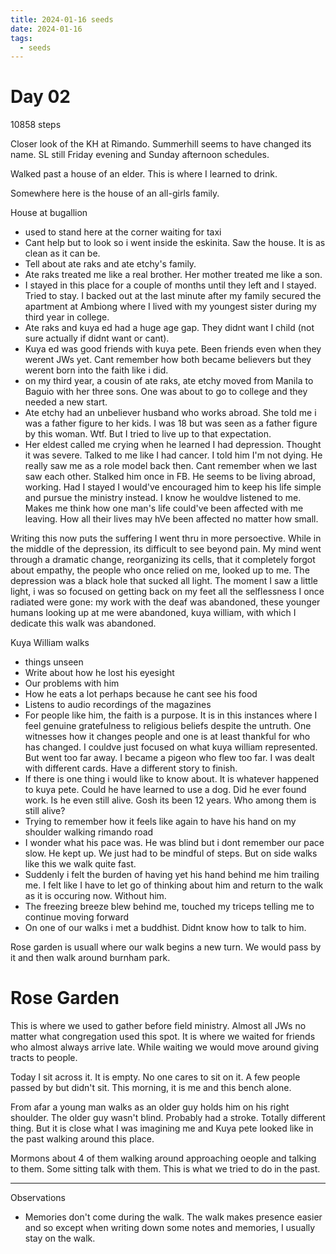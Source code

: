 ```yaml
---
title: 2024-01-16 seeds
date: 2024-01-16
tags:
  - seeds
---
```

# Day 02

10858 steps

Closer look of the KH at Rimando.
Summerhill seems to have changed its name.
SL still Friday evening and Sunday afternoon schedules.

Walked past a house of an elder. This is where I learned to drink.

Somewhere here is the house of an all-girls family.

House at bugallion
- used to stand here at the corner waiting for taxi
- Cant help but to look so i went inside the eskinita. Saw the house. It is as clean as it can be.
- Tell about ate raks and ate etchy's family.
- Ate raks treated me like a real brother. Her mother treated me like a son.
- I stayed in this place for a couple of months until they left and I stayed. Tried to stay. I backed out at the last minute after my family secured the apartment at Ambiong where I lived with my youngest sister during my third year in college.
- Ate raks and kuya ed had a huge age gap. They didnt want I child (not sure actually if didnt want or cant).
- Kuya ed was good friends with kuya pete. Been friends even when they werent JWs yet. Cant remember how both became believers but they werent born into the faith like i did.
- on my third year, a cousin of ate raks, ate etchy moved from Manila to Baguio with her three sons. One was about to go to college and they needed a new start.
- Ate etchy had an unbeliever husband who works abroad. She told me i was a father figure to her kids. I was 18 but was seen as a father figure by this woman. Wtf. But I tried to live up to that expectation.
- Her eldest called me crying when he learned I had depression. Thought it was severe. Talked to me like I had cancer. I told him I'm not dying. He really saw me as a role model back then. Cant remember when we last saw each other. Stalked him once in FB. He seems to be living abroad, working. Had I stayed I would've encouraged him to keep his life simple and pursue the ministry instead. I know he wouldve listened to me. Makes me think how one man's life could've been affected with me leaving. How all their lives may hVe been affected no matter how small.

Writing this now puts the suffering I went thru in more persoective. While in the middle of the depression, its difficult to see beyond pain. My mind went through a dramatic change, reorganizing its cells, that it completely forgot about empathy, the people who once relied on me, looked up to me. The depression was a black hole that sucked all light. The moment I saw a little light, i was so focused on getting back on my feet all the selflessness I once radiated were gone: my work with the deaf was abandoned, these younger humans looking up at me were abandoned, kuya william, with which I dedicate this walk was abandoned.

Kuya William walks
- things unseen
- Write about how he lost his eyesight
- Our problems with him
- How he eats a lot perhaps because he cant see his food
- Listens to audio recordings of the magazines
- For people like him, the faith is a purpose. It is in this instances where I feel genuine gratefulness to religious beliefs despite the untruth. One witnesses how it changes people and one is at least thankful for who has changed. I couldve just focused on what kuya william represented. But went too far away. I became a pigeon who flew too far. I was dealt with different cards. Have a different story to finish.
- If there is one thing i would like to know about. It is whatever happened to kuya pete. Could he have learned to use a dog. Did he ever found work. Is he even still alive. Gosh its been 12 years. Who among them is still alive?
- Trying to remember how it feels like again to have his hand on my shoulder walking rimando road
- I wonder what his pace was. He was blind but i dont remember our pace slow. He kept up. We just had to be mindful of steps. But on side walks like this we walk quite fast.
- Suddenly i felt the burden of having yet his hand behind me him trailing me. I felt like I have to let go of thinking about him and return to the walk as it is occuring now. Without him.
- The freezing breeze blew behind me, touched my triceps telling me to continue moving forward
- On one of our walks i met a buddhist. Didnt know how to talk to him.

Rose garden is usuall where our walk begins a new turn. We would pass by it and then walk around burnham park.

# Rose Garden

This is where we used to gather before field ministry. Almost all JWs no matter what congregation used this spot. It is where we waited for friends who almost always arrive late. While waiting we would move around giving tracts to people.

Today I sit across it. It is empty. No one cares to sit on it. A few people passed by but didn't sit. This morning, it is me and this bench alone.

From afar a young man walks as an older guy holds him on his right shoulder. The older guy wasn't blind. Probably had a stroke. Totally different thing. But it is close what I was imagining me and Kuya pete looked like in the past walking around this place.

Mormons about 4 of them walking around approaching oeople and talking to them. Some sitting talk with them. This is what we tried to do in the past.

***
Observations
- Memories don't come during the walk. The walk makes presence easier and so except when writing down some notes and memories, I usually stay on the walk.